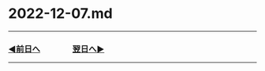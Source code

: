 # 2022-12-07.md

---

### [◀️前日へ](https://github.com/yuasys/chatty-journal/blob/main/2022/12/2022-12-06.md)&emsp;&emsp;&emsp;&emsp;[翌日へ▶️](https://github.com/yuasys/chatty-journal/blob/main/2022/12/2022-12-09.md)

---
